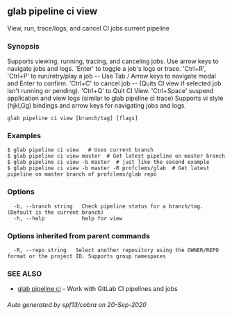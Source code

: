 ## glab pipeline ci view

View, run, trace/logs, and cancel CI jobs current pipeline

### Synopsis

Supports viewing, running, tracing, and canceling jobs.
Use arrow keys to navigate jobs and logs.
'Enter' to toggle a job's logs or trace.
'Ctrl+R', 'Ctrl+P' to run/retry/play a job -- Use Tab / Arrow keys to navigate modal and Enter to confirm.
'Ctrl+C' to cancel job -- (Quits CI view if selected job isn't running or pending).
'Ctrl+Q' to Quit CI View.
'Ctrl+Space' suspend application and view logs (similar to glab pipeline ci trace)
Supports vi style (hjkl,Gg) bindings and arrow keys for navigating jobs and logs.


```
glab pipeline ci view [branch/tag] [flags]
```

### Examples

```
$ glab pipeline ci view   # Uses current branch
$ glab pipeline ci view master  # Get latest pipeline on master branch
$ glab pipeline ci view -b master  # just like the second example
$ glab pipeline ci view -b master -R profclems/glab  # Get latest pipeline on master branch of profclems/glab repo

```

### Options

```
  -b, --branch string   Check pipeline status for a branch/tag. (Default is the current branch)
  -h, --help            help for view
```

### Options inherited from parent commands

```
  -R, --repo string   Select another repository using the OWNER/REPO format or the project ID. Supports group namespaces
```

### SEE ALSO

* [glab pipeline ci](glab_pipeline_ci.md)	 - Work with GitLab CI pipelines and jobs

###### Auto generated by spf13/cobra on 20-Sep-2020
